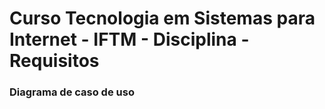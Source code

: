 # Curso Tecnologia em Sistemas para Internet - IFTM - Disciplina - Requisitos

### Diagrama de caso de uso



